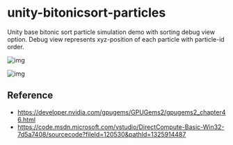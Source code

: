 # unity-bitonicsort-particles

Unity base bitonic sort particle simulation demo with sorting debug view option.
Debug view represents xyz-position of each particle with particle-id order.

![img](Imgs/result.gif)

![img](Imgs/debug.gif)

## Reference

- https://developer.nvidia.com/gpugems/GPUGems2/gpugems2_chapter46.html
- https://code.msdn.microsoft.com/vstudio/DirectCompute-Basic-Win32-7d5a7408/sourcecode?fileId=120530&pathId=1325914487

